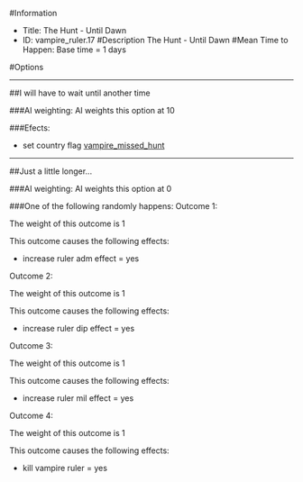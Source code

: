 #Information
 - Title: The Hunt - Until Dawn
 - ID: vampire_ruler.17
#Description
The Hunt - Until Dawn
#Mean Time to Happen:
Base time = 1 days

#Options

___
##I will have to wait until another time

###AI weighting:
AI weights this option at 10


###Efects:<ul><li>set country flag [vampire_missed_hunt](../flags/vampire_missed_hunt.md)</li></ul>

___
##Just a little longer...

###AI weighting:
AI weights this option at 0


###One of the following randomly happens:
Outcome 1:

The weight of this outcome is 1

This outcome causes the following effects:<ul><li>increase ruler adm effect = yes</li></ul>
Outcome 2:

The weight of this outcome is 1

This outcome causes the following effects:<ul><li>increase ruler dip effect = yes</li></ul>
Outcome 3:

The weight of this outcome is 1

This outcome causes the following effects:<ul><li>increase ruler mil effect = yes</li></ul>
Outcome 4:

The weight of this outcome is 1

This outcome causes the following effects:<ul><li>kill vampire ruler = yes</li></ul>
